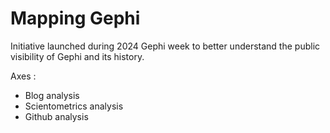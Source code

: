 # Mapping Gephi

Initiative launched during 2024 Gephi week to better understand the public visibility of Gephi and its history.

Axes :

- Blog analysis
- Scientometrics analysis
- Github analysis
